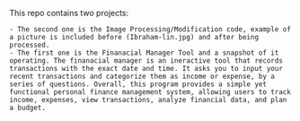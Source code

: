 This repo contains two projects:

    - The second one is the Image Processing/Modification code, example of a picture is included before (Ibraham-lin.jpg) and after being processed. 
    - The first one is the Finanacial Manager Tool and a snapshot of it operating. The finanacial manager is an ineractive tool that records transactions with the exact date and time. It asks you to input your recent transactions and categorize them as income or expense, by a series of questions. Overall, this program provides a simple yet functional personal finance management system, allowing users to track income, expenses, view transactions, analyze financial data, and plan a budget.
